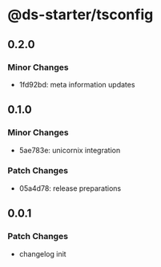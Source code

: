 # @ds-starter/tsconfig

## 0.2.0

### Minor Changes

- 1fd92bd: meta information updates

## 0.1.0

### Minor Changes

- 5ae783e: unicornix integration

### Patch Changes

- 05a4d78: release preparations

## 0.0.1

### Patch Changes

- changelog init
